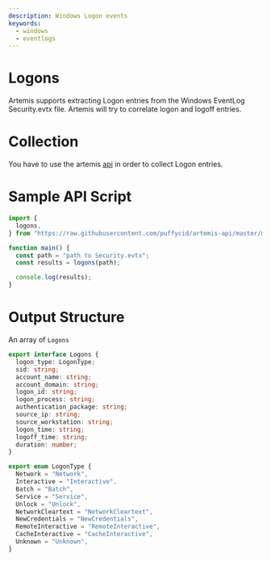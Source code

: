 ```yaml
---
description: Windows Logon events
keywords:
  - windows
  - eventlogs
---
```


# Logons

Artemis supports extracting Logon entries from the Windows EventLog
Security.evtx file. Artemis will try to correlate logon and logoff entries.

# Collection

You have to use the artemis [api](../../API/overview.md) in order to collect
Logon entries.

# Sample API Script

```typescript
import {
  logons,
} from "https://raw.githubusercontent.com/puffycid/artemis-api/master/mod.ts";

function main() {
  const path = "path to Security.evtx";
  const results = logons(path);

  console.log(results);
}
```

# Output Structure

An array of `Logons`

```typescript
export interface Logons {
  logon_type: LogonType;
  sid: string;
  account_name: string;
  account_domain: string;
  logon_id: string;
  logon_process: string;
  authentication_package: string;
  source_ip: string;
  source_workstation: string;
  logon_time: string;
  logoff_time: string;
  duration: number;
}

export enum LogonType {
  Network = "Network",
  Interactive = "Interactive",
  Batch = "Batch",
  Service = "Service",
  Unlock = "Unlock",
  NetworkCleartext = "NetworkCleartext",
  NewCredentials = "NewCredentials",
  RemoteInteractive = "RemoteInteractive",
  CacheInteractive = "CacheInteractive",
  Unknown = "Unknown",
}
```
